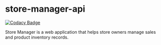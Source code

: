 # store-manager-api

[![Codacy Badge](https://api.codacy.com/project/badge/Grade/7b21099d560a4be5b564d4f17376c449)](https://app.codacy.com/app/danielotieno/store-manager-api?utm_source=github.com&utm_medium=referral&utm_content=danielotieno/store-manager-api&utm_campaign=Badge_Grade_Dashboard)

Store Manager is a web application that helps store owners manage sales and product inventory records.
